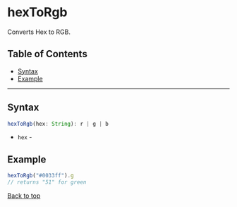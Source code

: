 # hexToRgb
Converts Hex to RGB.
## Table of Contents
- [Syntax](#syntax)
- [Example](#example)
---

## Syntax
```typescript
hexToRgb(hex: String): r | g | b
```
- `hex` - 
## Example
```js
hexToRgb("#0033ff").g
// returns "51" for green
```
[Back to top](#)